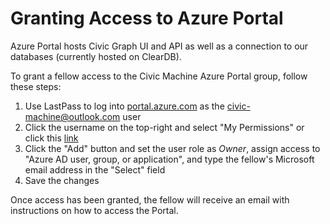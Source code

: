 # Granting Access to Azure Portal

Azure Portal hosts Civic Graph UI and API as well as a connection to our databases (currently hosted on ClearDB).

To grant a fellow access to the Civic Machine Azure Portal group, follow these steps:
1. Use LastPass to log into [portal.azure.com](portal.azure.com) as the civic-machine@outlook.com user
2. Click the username on the top-right and select "My Permissions" or click this [link](https://portal.azure.com/#@civicmachineoutlook.onmicrosoft.com/resource/subscriptions/d6b238db-2ea5-4c4b-8a39-401d161baddf/users)
3. Click the "Add" button and set the user role as *Owner*, assign access to "Azure AD user, group, or application", and type the fellow's Microsoft email address in the "Select" field
4. Save the changes

Once access has been granted, the fellow will receive an email with instructions on how to access the Portal.
